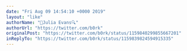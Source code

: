 ```yaml
---
date: "Fri Aug 09 14:54:10 +0000 2019"
layout: "like"
authorName: "🔎Julia Evans🔍"
authorUrl: "https://twitter.com/b0rk"
originalPost: "https://twitter.com/b0rk/status/1159840299855667201"
inReplyTo: "https://twitter.com/b0rk/status/1159839824594915335"
---
```

